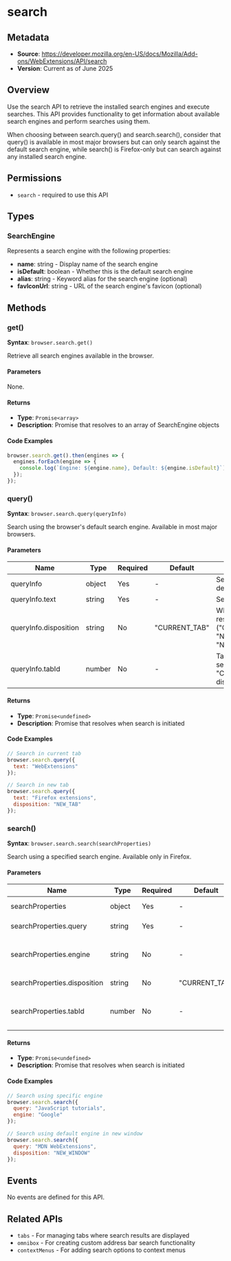 # search

## Metadata
- **Source**: https://developer.mozilla.org/en-US/docs/Mozilla/Add-ons/WebExtensions/API/search
- **Version**: Current as of June 2025

## Overview

Use the search API to retrieve the installed search engines and execute searches. This API provides functionality to get information about available search engines and perform searches using them.

When choosing between search.query() and search.search(), consider that query() is available in most major browsers but can only search against the default search engine, while search() is Firefox-only but can search against any installed search engine.

## Permissions
- `search` - required to use this API

## Types

### SearchEngine
Represents a search engine with the following properties:
- **name**: string - Display name of the search engine
- **isDefault**: boolean - Whether this is the default search engine
- **alias**: string - Keyword alias for the search engine (optional)
- **favIconUrl**: string - URL of the search engine's favicon (optional)

## Methods

### get()
**Syntax**: `browser.search.get()`

Retrieve all search engines available in the browser.

#### Parameters
None.

#### Returns
- **Type**: `Promise<array>`
- **Description**: Promise that resolves to an array of SearchEngine objects

#### Code Examples
```javascript
browser.search.get().then(engines => {
  engines.forEach(engine => {
    console.log(`Engine: ${engine.name}, Default: ${engine.isDefault}`);
  });
});
```

### query()
**Syntax**: `browser.search.query(queryInfo)`

Search using the browser's default search engine. Available in most major browsers.

#### Parameters
| Name | Type | Required | Default | Description |
|------|------|----------|---------|-------------|
| queryInfo | object | Yes | - | Search query details |
| queryInfo.text | string | Yes | - | Search query text |
| queryInfo.disposition | string | No | "CURRENT_TAB" | Where to display results ("CURRENT_TAB", "NEW_TAB", "NEW_WINDOW") |
| queryInfo.tabId | number | No | - | Tab ID to perform search in (for "CURRENT_TAB" disposition) |

#### Returns
- **Type**: `Promise<undefined>`
- **Description**: Promise that resolves when search is initiated

#### Code Examples
```javascript
// Search in current tab
browser.search.query({
  text: "WebExtensions"
});

// Search in new tab
browser.search.query({
  text: "Firefox extensions",
  disposition: "NEW_TAB"
});
```

### search()
**Syntax**: `browser.search.search(searchProperties)`

Search using a specified search engine. Available only in Firefox.

#### Parameters
| Name | Type | Required | Default | Description |
|------|------|----------|---------|-------------|
| searchProperties | object | Yes | - | Search properties |
| searchProperties.query | string | Yes | - | Search query text |
| searchProperties.engine | string | No | - | Name of search engine to use (uses default if omitted) |
| searchProperties.disposition | string | No | "CURRENT_TAB" | Where to display results |
| searchProperties.tabId | number | No | - | Tab ID for search (for "CURRENT_TAB" disposition) |

#### Returns
- **Type**: `Promise<undefined>`
- **Description**: Promise that resolves when search is initiated

#### Code Examples
```javascript
// Search using specific engine
browser.search.search({
  query: "JavaScript tutorials",
  engine: "Google"
});

// Search using default engine in new window
browser.search.search({
  query: "MDN WebExtensions",
  disposition: "NEW_WINDOW"
});
```

## Events
No events are defined for this API.

## Related APIs
- `tabs` - For managing tabs where search results are displayed
- `omnibox` - For creating custom address bar search functionality
- `contextMenus` - For adding search options to context menus
